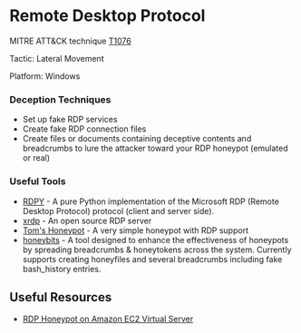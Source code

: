 # Remote Desktop Protocol

MITRE ATT&CK technique [T1076](https://attack.mitre.org/wiki/Technique/T1076)

Tactic: Lateral Movement

Platform: Windows

### Deception Techniques
* Set up fake RDP services
* Create fake RDP connection files
* Create files or documents containing deceptive contents and breadcrumbs to lure the attacker toward your RDP honeypot (emulated or real)

### Useful Tools
* [RDPY](https://github.com/citronneur/rdpy) - A pure Python implementation of the Microsoft RDP (Remote Desktop Protocol) protocol (client and server side).
* [xrdp](https://github.com/neutrinolabs/xrdp) - An open source RDP server
* [Tom's Honeypot](http://labs.inguardians.com/tomshoneypot.html) - A very simple honeypot with RDP support
* [honeybits](https://github.com/0x4D31/honeybits) - A tool designed to enhance the effectiveness of honeypots by spreading breadcrumbs & honeytokens across the system. Currently supports creating honeyfiles and several breadcrumbs including fake bash_history entries.

## Useful Resources
* [RDP Honeypot on Amazon EC2 Virtual Server](https://samsclass.info/123/proj10/rdp-honeypot.htm)